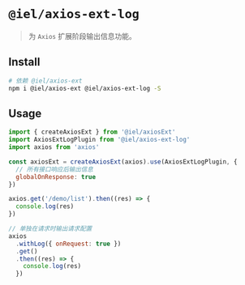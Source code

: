 # `@iel/axios-ext-log`

> 为 `Axios` 扩展阶段输出信息功能。

## Install

```bash
# 依赖 @iel/axios-ext
npm i @iel/axios-ext @iel/axios-ext-log -S
```

## Usage

```js
import { createAxiosExt } from '@iel/axiosExt'
import AxiosExtLogPlugin from '@iel/axios-ext-log'
import axios from 'axios'

const axiosExt = createAxiosExt(axios).use(AxiosExtLogPlugin, {
  // 所有接口响应后输出信息
  globalOnResponse: true
})

axios.get('/demo/list').then((res) => {
  console.log(res)
})

// 单独在请求时输出请求配置
axios
  .withLog({ onRequest: true })
  .get()
  .then((res) => {
    console.log(res)
  })
```
